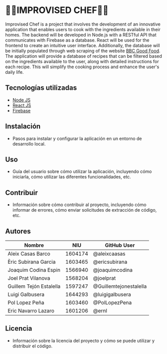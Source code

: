 <h1>👨‍🍳IMPROVISED CHEF👨‍🍳</h1>
<p>
Improvised Chef is a project that involves the development of an innovative application that enables users to cook with the ingredients available in their homes. The backend will be developed in Node.js with a RESTful API that communicates with Firebase as a database. React will be used for the frontend to create an intuitive user interface. Additionally, the database will be initially populated through web scraping of the website <a href="http://www.bbcgoodfood.com"> BBC Good Food</a>.
The application will provide a database of recipes that can be filtered based on the ingredients available to the user, along with detailed instructions for each recipe. This will simplify the cooking process and enhance the user's daily life. </p>

## Tecnologías utilizadas

- <a href="https://nodejs.org/es"> Node JS </a>
- <a href="https://react.dev/"> React JS </a>
- <a href="https://react.dev/"> Firebase </a>

## Instalación

- Pasos para instalar y configurar la aplicación en un entorno de desarrollo local.

## Uso

- Guía del usuario sobre cómo utilizar la aplicación, incluyendo cómo iniciarla, cómo utilizar las diferentes funcionalidades, etc.

## Contribuir

- Información sobre cómo contribuir al proyecto, incluyendo cómo informar de errores, cómo enviar solicitudes de extracción de código, etc.

## Autores

|          Nombre         |   NIU   | GitHub User |
| ----------------------- | ------- | ----------- |
| Aleix Casas Barco       | 1604174 | @aleixcaasas |
| Èric Subirana Garcia    | 1603465 | @ericsubirana |
| Joaquim Codina Espin    | 1566940 | @joaquimcodina |
| Joel Prat Vilanova      | 1568204 | @joelprat |
| Guillem Tejón Estalella | 1597247 | @Guillemtejonestalella |
| Luigi Galbusera         | 1644293 | @luigigalbusera |
| Pol Lopez Peña          | 1603460 | @PolLopezPena |
| Eric Navarro Lazaro     | 1601206 | @ernl |


## Licencia

- Información sobre la licencia del proyecto y cómo se puede utilizar y distribuir el código.
